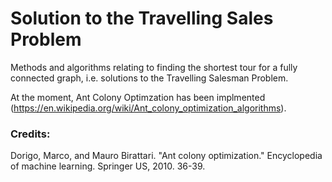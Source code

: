 # Solution to the Travelling Sales Problem

Methods and algorithms relating to finding the shortest tour for a fully connected graph, i.e. solutions to the Travelling Salesman Problem.

At the moment, Ant Colony Optimzation has been implmented (https://en.wikipedia.org/wiki/Ant_colony_optimization_algorithms).

### Credits:
Dorigo, Marco, and Mauro Birattari. "Ant colony optimization." Encyclopedia of machine learning. Springer US, 2010. 36-39.
